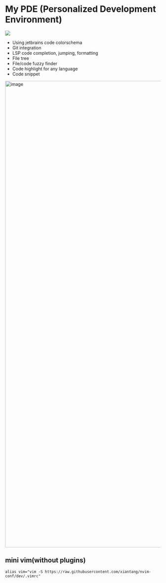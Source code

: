 # My PDE (Personalized Development Environment)

![](https://byob.yarr.is/xiantang/nvim-conf/startuptime)

* Using jetbrains code colorschema
* Git integration
* LSP code completion, jumping, formatting
* File tree
* File/code fuzzy finder
* Code highlight for any language
* Code snippet

<img width="1512" alt="image" src="https://user-images.githubusercontent.com/34479567/237651867-d817d17d-1620-42e2-8972-d6b0af108edd.png">

## mini vim(without plugins)
`alias vim="vim -S https://raw.githubusercontent.com/xiantang/nvim-conf/dev/.vimrc"`
